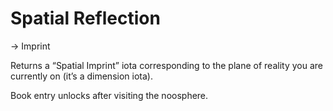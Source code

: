 # Spatial Reflection
 -> Imprint
 
Returns a “Spatial Imprint” iota corresponding to the plane of reality you are currently on (it’s a dimension iota).

Book entry unlocks after visiting the noosphere.
